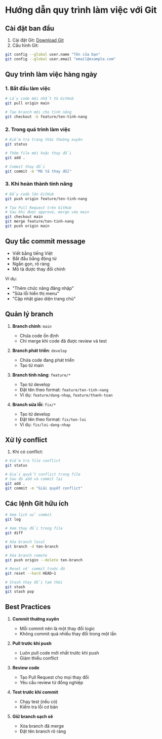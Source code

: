 # Hướng dẫn quy trình làm việc với Git

## Cài đặt ban đầu

1. Cài đặt Git: [Download Git](https://git-scm.com/downloads)
2. Cấu hình Git:
```bash
git config --global user.name "Tên của bạn"
git config --global user.email "email@example.com"
```

## Quy trình làm việc hàng ngày

### 1. Bắt đầu làm việc
```bash
# Lấy code mới nhất từ GitHub
git pull origin main

# Tạo branch mới cho tính năng
git checkout -b feature/ten-tinh-nang
```

### 2. Trong quá trình làm việc
```bash
# Kiểm tra trạng thái thường xuyên
git status

# Thêm file mới hoặc thay đổi
git add .

# Commit thay đổi
git commit -m "Mô tả thay đổi"
```

### 3. Khi hoàn thành tính năng
```bash
# Đẩy code lên GitHub
git push origin feature/ten-tinh-nang

# Tạo Pull Request trên GitHub
# Sau khi được approve, merge vào main
git checkout main
git merge feature/ten-tinh-nang
git push origin main
```

## Quy tắc commit message

- Viết bằng tiếng Việt
- Bắt đầu bằng động từ
- Ngắn gọn, rõ ràng
- Mô tả được thay đổi chính

Ví dụ:
- "Thêm chức năng đăng nhập"
- "Sửa lỗi hiển thị menu"
- "Cập nhật giao diện trang chủ"

## Quản lý branch

1. **Branch chính**: `main`
   - Chứa code ổn định
   - Chỉ merge khi code đã được review và test

2. **Branch phát triển**: `develop`
   - Chứa code đang phát triển
   - Tạo từ main

3. **Branch tính năng**: `feature/*`
   - Tạo từ develop
   - Đặt tên theo format: `feature/ten-tinh-nang`
   - Ví dụ: `feature/dang-nhap`, `feature/thanh-toan`

4. **Branch sửa lỗi**: `fix/*`
   - Tạo từ develop
   - Đặt tên theo format: `fix/ten-loi`
   - Ví dụ: `fix/loi-dang-nhap`

## Xử lý conflict

1. Khi có conflict:
```bash
# Kiểm tra file conflict
git status

# Giải quyết conflict trong file
# Sau đó add và commit lại
git add .
git commit -m "Giải quyết conflict"
```

## Các lệnh Git hữu ích

```bash
# Xem lịch sử commit
git log

# Xem thay đổi trong file
git diff

# Xóa branch local
git branch -d ten-branch

# Xóa branch remote
git push origin --delete ten-branch

# Reset về commit trước đó
git reset --hard HEAD~1

# Stash thay đổi tạm thời
git stash
git stash pop
```

## Best Practices

1. **Commit thường xuyên**
   - Mỗi commit nên là một thay đổi logic
   - Không commit quá nhiều thay đổi trong một lần

2. **Pull trước khi push**
   - Luôn pull code mới nhất trước khi push
   - Giảm thiểu conflict

3. **Review code**
   - Tạo Pull Request cho mọi thay đổi
   - Yêu cầu review từ đồng nghiệp

4. **Test trước khi commit**
   - Chạy test (nếu có)
   - Kiểm tra lỗi cơ bản

5. **Giữ branch sạch sẽ**
   - Xóa branch đã merge
   - Đặt tên branch rõ ràng 